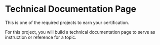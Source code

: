 # Technical Documentation Page
This is one of the required projects to earn your certification.

For this project, you will build a technical documentation page to serve as instruction or reference for a topic.